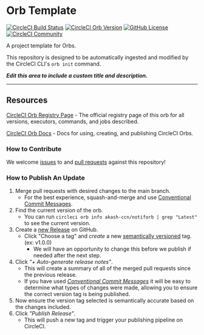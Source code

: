 # Orb Template


[![CircleCI Build Status](https://circleci.com/gh/akash-rt/notiforb.svg?style=shield "CircleCI Build Status")](https://circleci.com/gh/akash-rt/notiforb) [![CircleCI Orb Version](https://badges.circleci.com/orbs/akash-ccn/notiforb.svg)](https://circleci.com/orbs/registry/orb/akash-ccn/notiforb) [![GitHub License](https://img.shields.io/badge/license-MIT-lightgrey.svg)](https://raw.githubusercontent.com/akash-rt/notiforb/master/LICENSE) [![CircleCI Community](https://img.shields.io/badge/community-CircleCI%20Discuss-343434.svg)](https://discuss.circleci.com/c/ecosystem/orbs)



A project template for Orbs.

This repository is designed to be automatically ingested and modified by the CircleCI CLI's `orb init` command.

_**Edit this area to include a custom title and description.**_

---

## Resources

[CircleCI Orb Registry Page](https://circleci.com/orbs/registry/orb/akash-ccn/notiforb) - The official registry page of this orb for all versions, executors, commands, and jobs described.

[CircleCI Orb Docs](https://circleci.com/docs/2.0/orb-intro/#section=configuration) - Docs for using, creating, and publishing CircleCI Orbs.

### How to Contribute

We welcome [issues](https://github.com/akash-rt/notiforb/issues) to and [pull requests](https://github.com/akash-rt/notiforb/pulls) against this repository!

### How to Publish An Update
1. Merge pull requests with desired changes to the main branch.
    - For the best experience, squash-and-merge and use [Conventional Commit Messages](https://conventionalcommits.org/).
2. Find the current version of the orb.
    - You can run `circleci orb info akash-ccn/notiforb | grep "Latest"` to see the current version.
3. Create a [new Release](https://github.com/akash-rt/notiforb/releases/new) on GitHub.
    - Click "Choose a tag" and _create_ a new [semantically versioned](http://semver.org/) tag. (ex: v1.0.0)
      - We will have an opportunity to change this before we publish if needed after the next step.
4.  Click _"+ Auto-generate release notes"_.
    - This will create a summary of all of the merged pull requests since the previous release.
    - If you have used _[Conventional Commit Messages](https://conventionalcommits.org/)_ it will be easy to determine what types of changes were made, allowing you to ensure the correct version tag is being published.
5. Now ensure the version tag selected is semantically accurate based on the changes included.
6. Click _"Publish Release"_.
    - This will push a new tag and trigger your publishing pipeline on CircleCI.
